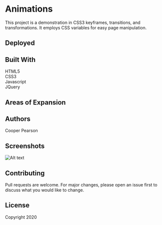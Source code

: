 # Animations
This project is a demonstration in CSS3 keyframes, transitions, and transformations. It employs CSS variables for easy page manipulation. 

## Deployed

## Built With
HTML5 <br>
CSS3<br>
Javascript<br>
JQuery

## Areas of Expansion

## Authors
Cooper Pearson

## Screenshots
![Alt text](/relative/path/to/img.jpg?raw=true "Optional Title")

## Contributing
Pull requests are welcome. For major changes, please open an issue first to discuss what you would like to change.

## License
Copyright 2020